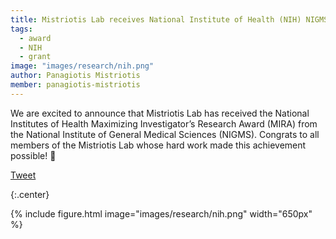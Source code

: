 ```yaml
---
title: Mistriotis Lab receives National Institute of Health (NIH) NIGMS MIRA grant!
tags:
  - award
  - NIH
  - grant
image: "images/research/nih.png"
author: Panagiotis Mistriotis
member: panagiotis-mistriotis
---
```


We are excited to announce that Mistriotis Lab has received the National Institutes of Health Maximizing Investigator’s Research Award (MIRA) from the National Institute of General Medical Sciences (NIGMS). Congrats to all members of the Mistriotis Lab whose hard work made this achievement possible! 🎉

<a href="https://twitter.com/share?ref_src=twsrc%5Etfw" class="twitter-share-button" meta name="twitter:image" content="https://github.com/mistriotis-lab/mistriotis-lab.github.io/blob/07e1827017826efa6f644ad3189463e41188af62/images/news/StudentSymposium2022.jpg" data-show-count="false">Tweet</a><script async src="https://platform.twitter.com/widgets.js" charset="utf-8"></script>

{:.center}

{%
  include figure.html
  image="images/research/nih.png"
  width="650px"
%}
